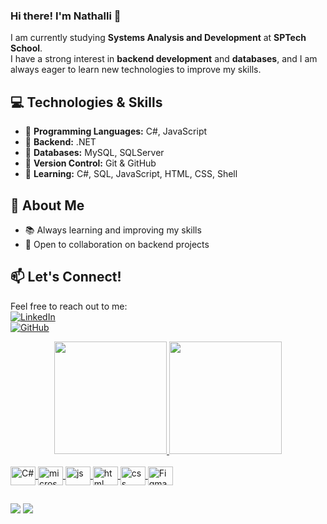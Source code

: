 ### Hi there! I'm Nathalli :raising_hand:

I am currently studying **Systems Analysis and Development** at **SPTech School**.  
I have a strong interest in **backend development** and **databases**, and I am always eager to learn new technologies to improve my skills.  

## 💻 Technologies & Skills  
- 🔹 **Programming Languages:** C#, JavaScript  
- 🔹 **Backend:** .NET  
- 🔹 **Databases:** MySQL, SQLServer 
- 🔹 **Version Control:** Git & GitHub
- 🔹 **Learning:** C#, SQL, JavaScript, HTML, CSS, Shell

## 🚀 About Me  
- 📚 Always learning and improving my skills  
- 🤝 Open to collaboration on backend projects  

## 📫 Let's Connect!  
Feel free to reach out to me:  
[![LinkedIn](https://img.shields.io/badge/LinkedIn-000?style=for-the-badge&logo=linkedin&logoColor=0A66C2)](www.linkedin.com/in/nathalli-ribeiro)  
[![GitHub](https://img.shields.io/badge/GitHub-000?style=for-the-badge&logo=github&logoColor=white)](https://github.com/nathalli99)  

<div align="center">
  <a href="https://github.com/">
  <img height="180em" src="https://github-readme-stats.vercel.app/api?username=nathalli99&show_icons=true&theme=calm&include_all_commits=true&count_private=true"/>
  <img height="180em" src="https://github-readme-stats.vercel.app/api/top-langs/?username=nathalli99&layout=compact&langs_count=7&theme=calm"/>
</div>

<div style="display: inline_block"><br>
  <img align="center" alt="C#" height="30" width="40"
    src="https://cdn.jsdelivr.net/gh/devicons/devicon/icons/csharp/csharp-original.svg">
   <img align="center" alt="microsoftsqlserver" height="30" width="40"
    src="https://cdn.jsdelivr.net/gh/devicons/devicon/icons/microsoftsqlserver/microsoftsqlserver-plain.svg">
    <img align="center" alt="js" height="30" width="40"
    src="https://cdn.jsdelivr.net/gh/devicons/devicon@latest/icons/javascript/javascript-original.svg">
  <img align="center" alt="html" height="30" width="40"
    src="https://cdn.jsdelivr.net/gh/devicons/devicon@latest/icons/html5/html5-original.svg">
  <img align="center" alt="css" height="30" width="40"
    src="https://cdn.jsdelivr.net/gh/devicons/devicon@latest/icons/css3/css3-original.svg">
  <img align="center" alt="Figma" height="30" width="40"
    src="https://cdn.jsdelivr.net/gh/devicons/devicon/icons/figma/figma-original.svg">        

</div>

 ##
 
 <div> 
  <a href = "mailto:nathalliribeiro15@gmail.com"><img src="https://img.shields.io/badge/Gmail-D14836?style=for-the-badge&logo=gmail&logoColor=white" target="_blank"></a>
  <a href="https://www.linkedin.com/in/nathalli-ribeiro-7b0242251/" target="_blank"><img src="https://img.shields.io/badge/-LinkedIn-%230077B5?style=for-the-badge&logo=linkedin&logoColor=white" target="_blank"></a> 
<div>
  
